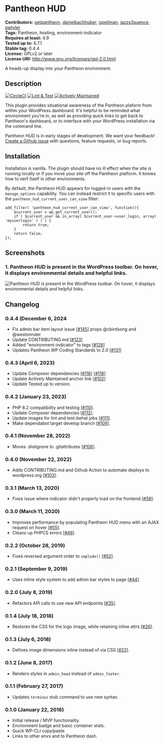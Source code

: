 # Pantheon HUD #
**Contributors:** [getpantheon](https://profiles.wordpress.org/getpantheon/), [danielbachhuber](https://profiles.wordpress.org/danielbachhuber/), [jspellman](https://profiles.wordpress.org/jspellman/), [jazzs3quence](https://profiles.wordpress.org/jazzs3quence), [pwtyler](https://profiles.wordpress.org/pwtyler)  
**Tags:** Pantheon, hosting, environment-indicator  
**Requires at least:** 4.9  
**Tested up to:** 6.7.1  
**Stable tag:** 0.4.4  
**License:** GPLv2 or later  
**License URI:** http://www.gnu.org/licenses/gpl-2.0.html

A heads-up display into your Pantheon environment.

## Description ##

[![CircleCI](https://dl.circleci.com/status-badge/img/gh/pantheon-systems/pantheon-hud/tree/main.svg?style=svg)](https://dl.circleci.com/status-badge/redirect/gh/pantheon-systems/pantheon-hud/tree/main)
[![Lint & Test](https://github.com/pantheon-systems/pantheon-hud/actions/workflows/lint-test.yml/badge.svg)](https://github.com/pantheon-systems/pantheon-hud/actions/workflows/lint-test.yml)
[![Actively Maintained](https://img.shields.io/badge/Pantheon-Actively_Maintained-yellow?logo=pantheon&color=FFDC28)](https://docs.pantheon.io/oss-support-levels#actively-maintained-support)

This plugin provides situational awareness of the Pantheon plaform from within your WordPress dashboard. It's helpful to be reminded what environment you're in, as well as providing quick links to get back to Pantheon's dashboard, or to interface with your WordPress installation via the command line.

Pantheon HUD is in early stages of development. We want your feedback! [Create a Github issue](https://github.com/pantheon-systems/pantheon-hud/issues) with questions, feature requests, or bug reports.

## Installation ##

Installation is vanilla. The plugin should have no ill effect when the site is running locally or if you move your site off the Pantheon platform. It knows how to nerf itself in other environments.

By default, the Pantheon HUD appears for logged-in users with the `manage_options` capability. You can instead restrict it to specific users with the `pantheon_hud_current_user_can_view` filter:

    add_filter( 'pantheon_hud_current_user_can_view', function(){
        $current_user = wp_get_current_user();
        if ( $current_user && in_array( $current_user->user_login, array( 'myuserlogin' ) ) ) {
            return true;
        }
        return false;
    });

## Screenshots ##

### 1. Pantheon HUD is present in the WordPress toolbar. On hover, it displays environmental details and helpful links. ###
![Pantheon HUD is present in the WordPress toolbar. On hover, it displays environmental details and helpful links.](https://raw.githubusercontent.com/pantheon-systems/pantheon-hud/main/screenshot-1.png)


## Changelog ##
### 0.4.4 (December 6, 2024 ###
* Fix admin bar item layout issue [[#145](https://github.com/pantheon-systems/pantheon-hud/pull/145)] props @cbirdsong and @westonruter
* Update CONTRIBUTING.md [[#123](https://github.com/pantheon-systems/pantheon-hud/pull/123)]
* Added "environment-indicator" to tags [[#128](https://github.com/pantheon-systems/pantheon-hud/pull/128)]
* Updates Pantheon WP Coding Standards to 2.0 [[#131](https://github.com/pantheon-systems/pantheon-hud/pull/131)]

### 0.4.3 (April 6, 2023) ###
* Update Composer dependencies [[#116](https://github.com/pantheon-systems/pantheon-hud/pull/116)] [[#118](https://github.com/pantheon-systems/pantheon-hud/pull/118)]
* Update Actively Maintained anchor link [[#102](https://github.com/pantheon-systems/pantheon-hud/pull/102)]
* Update Tested up to version.

### 0.4.2 (January 23, 2023) ###
* PHP 8.2 compatibility and testing [[#110](https://github.com/pantheon-systems/pantheon-hud/pull/110)].
* Update Composer dependencies [[#112](https://github.com/pantheon-systems/pantheon-hud/pull/112)].
* Update images for lint and test-behat jobs [[#111](https://github.com/pantheon-systems/pantheon-hud/pull/111)].
* Make dependabot target develop branch [[#109](https://github.com/pantheon-systems/pantheon-hud/pull/109)].

### 0.4.1 (November 28, 2022) ###
* Moves .distignore to .gitattributes [[#106](https://github.com/pantheon-systems/pantheon-hud/pull/106)].

### 0.4.0 (November 22, 2022) ###
* Adds CONTRIBUTING.md and Github Action to automate deploys to wordpress.org [[#103](https://github.com/pantheon-systems/pantheon-hud/pull/103)].

### 0.3.1 (March 13, 2020) ###
* Fixes issue where indicator didn't properly load on the frontend [[#58](https://github.com/pantheon-systems/pantheon-hud/pull/58)].

### 0.3.0 (March 11, 2020) ###
* Improves performance by populating Pantheon HUD menu with an AJAX request on hover [[#55](https://github.com/pantheon-systems/pantheon-hud/pull/55)].
* Cleans up PHPCS errors [[#49](https://github.com/pantheon-systems/pantheon-hud/pull/49)].

### 0.2.2 (October 28, 2019) ###
* Fixes reversed argument order to `implode()` [[#52](https://github.com/pantheon-systems/pantheon-hud/pull/52)].

### 0.2.1 (September 9, 2019) ###
* Uses inline style system to add admin bar styles to page [[#44](https://github.com/pantheon-systems/pantheon-hud/pull/44)].

### 0.2.0 (July 8, 2019) ###
* Refactors API calls to use new API endpoints [[#35](https://github.com/pantheon-systems/pantheon-hud/pull/35)].

### 0.1.4 (July 18, 2018) ###
* Restores the CSS for the logo image, while retaining inline attrs [[#26](https://github.com/pantheon-systems/pantheon-hud/pull/26)].

### 0.1.3 (July 6, 2018) ###
* Defines image dimensions inline instead of via CSS [[#23](https://github.com/pantheon-systems/pantheon-hud/pull/23)].

### 0.1.2 (June 8, 2017) ###
* Renders styles in `admin_head` instead of `admin_footer`.

### 0.1.1 (February 27, 2017) ###
* Updates `terminus` stub command to use new syntax.

### 0.1.0 (January 22, 2016) ###
* Initial release / MVP functionality.
* Environment badge and basic container stats.
* Quick WP-CLI copy/paste.
* Links to other envs and to Pantheon dash.
